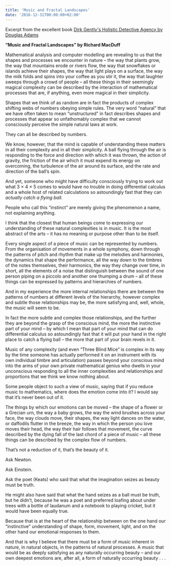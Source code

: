 ```yaml
---
title: 'Music and Fractal Landscapes'
date: '2016-12-31T00:00:00+02:00'
---
```


Excerpt from the excellent book
[Dirk Gently's Holistic Detective Agency by Douglas Adams](https://www.amazon.de/dp/B003GK2194/)

**“Music and Fractal Landscapes” by Richard MacDuff**

Mathematical analysis and computer modelling are revealing to us that the shapes and processes we encounter in nature – the way that plants grow, the way that mountains erode or rivers flow, the way that snowflakes or islands achieve their shapes, the way that light plays on a surface, the way the milk folds and spins into your coffee as you stir it, the way that laughter sweeps through a crowd of people – all these things in their seemingly magical complexity can be described by the interaction of mathematical processes that are, if anything, even more magical in their simplicity.

Shapes that we think of as random are in fact the products of complex shifting webs of numbers obeying simple rules. The very word “natural” that we have often taken to mean “unstructured” in fact describes shapes and processes that appear so unfathomably complex that we cannot consciously perceive the simple natural laws at work.

They can all be described by numbers.

We know, however, that the mind is capable of understanding these matters in all their complexity and in all their simplicity. A ball flying through the air is responding to the force and direction with which it was thrown, the action of gravity, the friction of the air which it must expend its energy on overcoming, the turbulence of the air around its surface, and the rate and direction of the ball’s spin.

And yet, someone who might have difficulty consciously trying to work out what 3 × 4 × 5 comes to would have no trouble in doing differential calculus and a whole host of related calculations so astoundingly fast that they can _actually catch a flying ball._

People who call this “instinct” are merely giving the phenomenon a name, not explaining anything.

I think that the closest that human beings come to expressing our understanding of these natural complexities is in music. It is the most abstract of the arts – it has no meaning or purpose other than to be itself.

Every single aspect of a piece of music can be represented by numbers. From the organisation of movements in a whole symphony, down through the patterns of pitch and rhythm that make up the melodies and harmonies, the dynamics that shape the performance, all the way down to the timbres of the notes themselves, their harmonics, the way they change over time, in short, all the elements of a noise that distinguish between the sound of one person piping on a piccolo and another one thumping a drum – all of these things can be expressed by patterns and hierarchies of numbers.

And in my experience the more internal relationships there are between the patterns of numbers at different levels of the hierarchy, however complex and subtle those relationships may be, the more satisfying and, well, whole, the music will seem to be.

In fact the more subtle and complex those relationships, and the further they are beyond the grasp of the conscious mind, the more the instinctive part of your mind – by which I mean that part of your mind that can do differential calculus so astoundingly fast that it will put your hand in the right place to catch a flying ball – the more that part of your brain revels in it.

Music of any complexity (and even “Three Blind Mice” is complex in its way by the time someone has actually performed it on an instrument with its own individual timbre and articulation) passes beyond your conscious mind into the arms of your own private mathematical genius who dwells in your unconscious responding to all the inner complexities and relationships and proportions that we think we know nothing about.

Some people object to such a view of music, saying that if you reduce music to mathematics, where does the emotion come into it? I would say that it’s never been out of it.

The things by which our emotions can be moved – the shape of a flower or a Grecian urn, the way a baby grows, the way the wind brushes across your face, the way clouds move, their shapes, the way light dances on the water, or daffodils flutter in the breeze, the way in which the person you love moves their head, the way their hair follows that movement, the curve described by the dying fall of the last chord of a piece of music – all these things can be described by the complex flow of numbers.

That’s not a reduction of it, that’s the beauty of it.

Ask Newton.

Ask Einstein.

Ask the poet (Keats) who said that what the imagination seizes as beauty must be truth.

He might also have said that what the hand seizes as a ball must be truth, but he didn’t, because he was a poet and preferred loafing about under trees with a bottle of laudanum and a notebook to playing cricket, but it would have been equally true.

Because that is at the heart of the relationship between on the one hand our “instinctive” understanding of shape, form, movement, light, and on the other hand our emotional responses to them.

And that is why I believe that there must be a form of music inherent in nature, in natural objects, in the patterns of natural processes. A music that would be as deeply satisfying as any naturally occurring beauty – and our own deepest emotions are, after all, a form of naturally occurring beauty . . .
